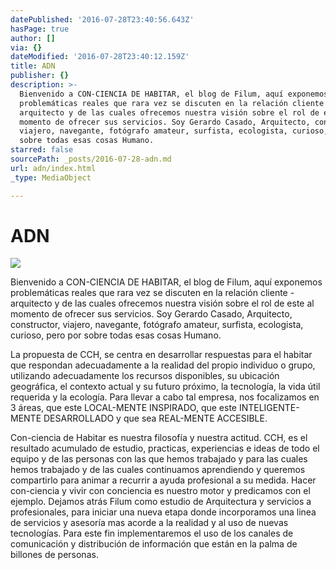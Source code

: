 ```yaml
---
datePublished: '2016-07-28T23:40:56.643Z'
hasPage: true
author: []
via: {}
dateModified: '2016-07-28T23:40:12.159Z'
title: ADN
publisher: {}
description: >-
  Bienvenido a CON-CIENCIA DE HABITAR, el blog de Filum, aquí exponemos
  problemáticas reales que rara vez se discuten en la relación cliente -
  arquitecto y de las cuales ofrecemos nuestra visión sobre el rol de este al
  momento de ofrecer sus servicios. Soy Gerardo Casado, Arquitecto, constructor,
  viajero, navegante, fotógrafo amateur, surfista, ecologista, curioso, pero por
  sobre todas esas cosas Humano.
starred: false
sourcePath: _posts/2016-07-28-adn.md
url: adn/index.html
_type: MediaObject

---
```

# ADN
![](https://the-grid-user-content.s3-us-west-2.amazonaws.com/4cbe9df6-90b7-4932-996c-0f5fb136f583.png)

Bienvenido a CON-CIENCIA DE HABITAR, el blog de Filum, aquí exponemos problemáticas reales que rara vez se discuten en la relación cliente - arquitecto y de las cuales ofrecemos nuestra visión sobre el rol de este al momento de ofrecer sus servicios. Soy Gerardo Casado, Arquitecto, constructor, viajero, navegante, fotógrafo amateur, surfista, ecologista, curioso, pero por sobre todas esas cosas Humano.

La propuesta de CCH, se centra en desarrollar respuestas para el habitar que respondan adecuadamente a la realidad del propio individuo o grupo, utilizando adecuadamente los recursos disponibles, su ubicación geográfica, el contexto actual y su futuro próximo, la tecnología, la vida útil requerida y la ecología. Para llevar a cabo tal empresa, nos focalizamos en 3 áreas, que este LOCAL-MENTE INSPIRADO, que este INTELIGENTE-MENTE DESARROLLADO y que sea REAL-MENTE ACCESIBLE.

Con-ciencia de Habitar es nuestra filosofía y nuestra actitud. CCH, es el resultado acumulado de estudio, practicas, experiencias e ideas de todo el equipo y de las personas con las que hemos trabajado y para las cuales hemos trabajado y de las cuales continuamos aprendiendo y queremos compartirlo para animar a recurrir a ayuda profesional a su medida. Hacer con-ciencia y vivir con conciencia es nuestro motor y predicamos con el ejemplo. Dejamos atrás Filum como estudio de Arquitectura y servicios a profesionales, para iniciar una nueva etapa donde incorporamos una linea de servicios y asesoría mas acorde a la realidad y al uso de nuevas tecnologías. Para este fin implementaremos el uso de los canales de comunicación y distribución de información que están en la palma de billones de personas.